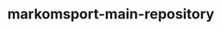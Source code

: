 # markomsport-main-repository
<!-- test de commit -->
<!-- test de commit 2 -->
<!-- test de commit 3 -->